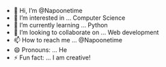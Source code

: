 - 👋 Hi, I’m @Napoonetime
- 👀 I’m interested in ... Computer Science
- 🌱 I’m currently learning ... Python
- 💞️ I’m looking to collaborate on ... Web development
- 📫 How to reach me ... @Napoonetime
- 😄 Pronouns: ... He
- ⚡ Fun fact: ... I am creative!

<!---
Napoonetime/Napoonetime is a ✨ special ✨ repository because its `README.md` (this file) appears on your GitHub profile.
You can click the Preview link to take a look at your changes.
--->
